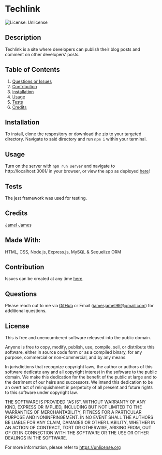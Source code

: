 # Techlink
![License: Unlicense](https://img.shields.io/badge/license-Unlicense-blue.svg)

## Description
Techlink is a site where developers can publish their blog posts and comment on other developers’ posts.
## Table of Contents
1. [Questions or Issues](#Questions)
2. [Contribution](#Contribution)
3. [Installation](#Installation)
4. [Usage](#Usage)
5. [Tests](#Tests)
6. [Credits](#Credits)
## Installation
To install, clone the respository or download the zip to your targeted directory. Navigate to said directory and run `npm i` within your terminal.
## Usage
Turn on the server with `npm run server` and navigate to http://localhost:3001/ in your browser, or view the app as deployed [here](https://mysterious-woodland-52978.herokuapp.com/)!
## Tests
The jest framework was used for testing.
## Credits
[Jamel James](https://github.com/jrj-sys)
## Made With:
HTML, CSS, Node.js, Express.js, MySQL & Sequelize ORM
## Contribution 
Issues can be created at any time [here](https://github.com/jrj-sys/Techlink/issues).
## Questions
Please reach out to me via [GitHub](https://github.com/jrj-sys) or Email (jamesjamel99@gmail.com) for additional questions.
## License
This is free and unencumbered software released into the public domain.

Anyone is free to copy, modify, publish, use, compile, sell, or
distribute this software, either in source code form or as a compiled
binary, for any purpose, commercial or non-commercial, and by any
means.

In jurisdictions that recognize copyright laws, the author or authors
of this software dedicate any and all copyright interest in the
software to the public domain. We make this dedication for the benefit
of the public at large and to the detriment of our heirs and
successors. We intend this dedication to be an overt act of
relinquishment in perpetuity of all present and future rights to this
software under copyright law.

THE SOFTWARE IS PROVIDED "AS IS", WITHOUT WARRANTY OF ANY KIND,
EXPRESS OR IMPLIED, INCLUDING BUT NOT LIMITED TO THE WARRANTIES OF
MERCHANTABILITY, FITNESS FOR A PARTICULAR PURPOSE AND NONINFRINGEMENT.
IN NO EVENT SHALL THE AUTHORS BE LIABLE FOR ANY CLAIM, DAMAGES OR
OTHER LIABILITY, WHETHER IN AN ACTION OF CONTRACT, TORT OR OTHERWISE,
ARISING FROM, OUT OF OR IN CONNECTION WITH THE SOFTWARE OR THE USE OR
OTHER DEALINGS IN THE SOFTWARE.

For more information, please refer to <https://unlicense.org>


